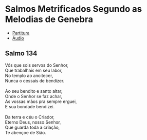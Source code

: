 # Salmos Metrificados Segundo as Melodias de Genebra

- [Partitura](pdf/134.pdf) 
- [Áudio](mp3/134.mp3)

## Salmo 134

Vós que sois servos do Senhor,<br>
Que trabalhais em seu labor,<br>
No templo ao anoitecer,<br>
Nunca o cessais de bendizer.<br>
<br>
Ao seu bendito e santo altar,<br>
Onde o Senhor se faz achar,<br>
As vossas mãos pra sempre erguei,<br>
E sua bondade bendizei.<br>
<br>
Da terra e céu o Criador,<br>
Eterno Deus, nosso Senhor,<br>
Que guarda toda a criação,<br>
Te abençoe de Sião.
